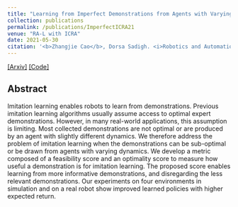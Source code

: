```yaml
---
title: "Learning from Imperfect Demonstrations from Agents with Varying Dynamics"
collection: publications
permalink: /publications/ImperfectICRA21
venue: "RA-L with ICRA"
date: 2021-05-30
citation: '<b>Zhangjie Cao</b>, Dorsa Sadigh. <i>Robotics and Automation Letters (RA-L) with International Conference on Robotics and Automation (ICRA)</i>.'
---
```


[[Arxiv]](https://arxiv.org/abs/2103.05910)
[[Code]](https://github.com/Stanford-ILIAD/Learn-Imperfect-Varying-Dynamics)

## Abstract
Imitation learning enables robots to learn from demonstrations. Previous imitation learning algorithms usually assume access to optimal expert demonstrations. However, in many real-world applications, this assumption is limiting. Most collected demonstrations are not optimal or are produced by an agent with slightly different dynamics. We therefore address the problem of imitation learning when the demonstrations can be sub-optimal or be drawn from agents with varying dynamics. We develop a metric composed of a feasibility score and an optimality score to measure how useful a demonstration is for imitation learning. The proposed score enables learning from more informative demonstrations, and disregarding the less relevant demonstrations. Our experiments on four environments in simulation and on a real robot show improved learned policies with higher expected return.
